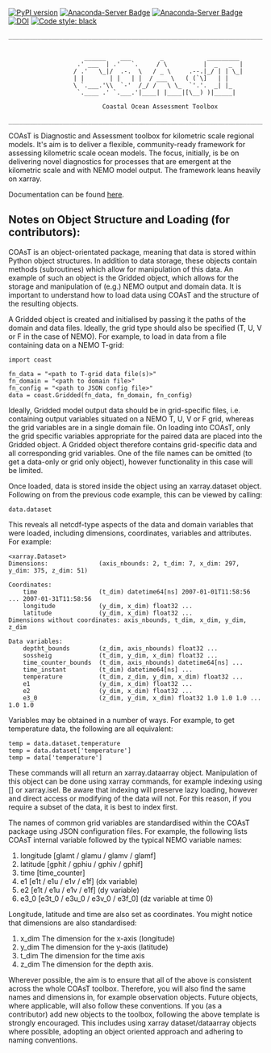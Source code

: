 [![PyPI version](https://badge.fury.io/py/COAsT.svg)](https://pypi.org/project/COAsT/#history)
[![Anaconda-Server Badge](https://anaconda.org/bodc/coast/badges/latest_release_date.svg)](https://anaconda.org/bodc/coast)
[![Anaconda-Server Badge](https://anaconda.org/bodc/coast/badges/version.svg)](https://conda.anaconda.org/bodc)
[![DOI](https://zenodo.org/badge/DOI/10.5281/zenodo.7799863.svg)](https://zenodo.org/record/7799863)
[![Code style: black](https://img.shields.io/badge/code%20style-black-000000.svg)](https://github.com/psf/black)
```
__________________________________________________________________________________________


                     ______    ___        _            _________
                   .' ___  | .'   `.     / \          |  _   _  |
                  / .'   \_|/  .-.  \   / _ \     .--.|_/ | | \_|
                  | |       | |   | |  / ___ \   ( (`\]   | |    
                  \ `.___.'\\  `-'  /_/ /   \ \_  `'.'.  _| |_   
                   `.____ .' `.___.'|____| |____|[\__) )|_____|  

                          Coastal Ocean Assessment Toolbox

__________________________________________________________________________________________
```

COAsT is Diagnostic and Assessment toolbox for kilometric scale regional models.
It's aim is to deliver a flexible, community-ready framework for assessing kilometric scale ocean models. The focus, initially, is be on delivering novel diagnostics for processes that are emergent at the kilometric scale and with NEMO model output. The framework leans heavily on xarray.

Documentation can be found [here](https://british-oceanographic-data-centre.github.io/COAsT/docs/).

## Notes on Object Structure and Loading (for contributors):

COAsT is an object-orientated package, meaning that data is stored within Python object
structures. In addition to data storage, these objects contain methods (subroutines)
which allow for manipulation of this data.  An example of such an object is the Gridded
object, which allows for the storage and manipulation of (e.g.) NEMO output and domain data. It
is important to understand how to load data using COAsT and the structure of the resulting
objects.

A Gridded object is created and initialised by passing it the paths of the domain and data
files. Ideally, the grid type should also be specified (T, U, V or F in the case of NEMO).
For example, to load in data from a file containing data on a NEMO T-grid:

```
import coast

fn_data = "<path to T-grid data file(s)>"
fn_domain = "<path to domain file>"
fn_config = "<path to JSON config file>"
data = coast.Gridded(fn_data, fn_domain, fn_config)
```

Ideally, Gridded model output data should be in grid-specific files, i.e.
containing output variables situated on a NEMO T, U, V or F grid, whereas the
grid variables are in a single domain file. On loading into COAsT, only the
grid specific variables appropriate for the paired data are placed into the
Gridded object. A Gridded object therefore contains grid-specific data and all
corresponding grid variables. One of the file names can be omitted (to get a
  data-only or grid only object), however functionality in this case will be
  limited.

Once loaded, data is stored inside the object using an xarray.dataset object.
Following on from the previous code example, this can be viewed by calling:

```
data.dataset
```
This reveals all netcdf-type aspects of the data and domain variables that were loaded,
including dimensions, coordinates, variables and attributes. For example:
```
<xarray.Dataset>
Dimensions:              (axis_nbounds: 2, t_dim: 7, x_dim: 297, y_dim: 375, z_dim: 51)

Coordinates:
    time                 (t_dim) datetime64[ns] 2007-01-01T11:58:56 ... 2007-01-31T11:58:56
    longitude            (y_dim, x_dim) float32 ...
    latitude             (y_dim, x_dim) float32 ...
Dimensions without coordinates: axis_nbounds, t_dim, x_dim, y_dim, z_dim

Data variables:
    deptht_bounds        (z_dim, axis_nbounds) float32 ...
    sossheig             (t_dim, y_dim, x_dim) float32 ...
    time_counter_bounds  (t_dim, axis_nbounds) datetime64[ns] ...
    time_instant         (t_dim) datetime64[ns] ...
    temperature          (t_dim, z_dim, y_dim, x_dim) float32 ...
    e1                   (y_dim, x_dim) float32 ...
    e2                   (y_dim, x_dim) float32 ...
    e3_0                 (z_dim, y_dim, x_dim) float32 1.0 1.0 1.0 ... 1.0 1.0
```
Variables may be obtained in a number of ways. For example, to get temperature data, the
following are all equivalent:
```
temp = data.dataset.temperature
temp = data.dataset['temperature']
temp = data['temperature']
```
These commands will all return an xarray.dataarray object. Manipulation of this object
can be done using xarray commands, for example indexing using [] or xarray.isel. Be aware
that indexing will preserve lazy loading, however and direct access or modifying of the
data will not. For this reason, if you require a subset of the data, it is best to
index first.

The names of common grid variables are standardised within the COAsT package
using JSON configuration files. For example, the following lists COAsT internal
variable followed by the typical NEMO variable names:

1. longitude [glamt / glamu / glamv / glamf]
2. latitude  [gphit / gphiu / gphiv / gphif]
3. time      [time_counter]
4. e1        [e1t / e1u / e1v / e1f] (dx variable)
5. e2        [e1t / e1u / e1v / e1f] (dy variable)
6. e3_0      [e3t_0 / e3u_0 / e3v_0 / e3f_0] (dz variable at time 0)

Longitude, latitude and time are also set as coordinates. You might notice that dimensions
are also standardised:

1. x_dim   The dimension for the x-axis (longitude)
2. y_dim   The dimension for the y-axis (latitude)
3. t_dim   The dimension for the time axis
4. z_dim   The dimension for the depth axis.

Wherever possible, the aim is to ensure that all of the above is consistent across the
whole COAsT toolbox. Therefore, you will also find the same names and dimensions in, for
example observation objects. Future objects, where applicable, will also follow these
conventions. If you (as a contributor) add new objects to the toolbox, following
the above template is strongly encouraged. This includes using xarray dataset/dataarray
objects where possible, adopting an object oriented approach and adhering to naming
conventions.
